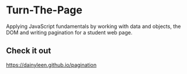 # Turn-The-Page
Applying JavaScript fundamentals by working with data and objects, the DOM and writing pagination for a student web page.

## Check it out
https://dainyleen.github.io/pagination


